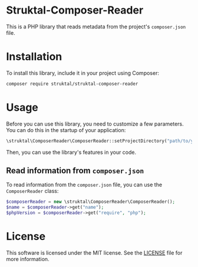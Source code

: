 # Struktal-Composer-Reader

This is a PHP library that reads metadata from the project's `composer.json` file.

# Installation

To install this library, include it in your project using Composer:

```bash
composer require struktal/struktal-composer-reader
```

# Usage

Before you can use this library, you need to customize a few parameters.
You can do this in the startup of your application:

```php
\struktal\ComposerReader\ComposerReader::setProjectDirectory("path/to/your/project");
```

Then, you can use the library's features in your code.

## Read information from `composer.json`

To read information from the `composer.json` file, you can use the `ComposerReader` class:

```php
$composerReader = new \struktal\ComposerReader\ComposerReader();
$name = $composerReader->get("name");
$phpVersion = $composerReader->get("require", "php");
```

# License

This software is licensed under the MIT license.
See the [LICENSE](LICENSE) file for more information.
